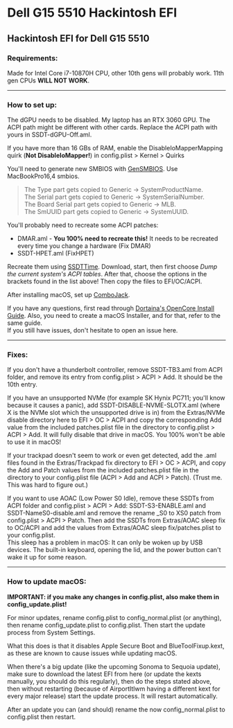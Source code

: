 # Dell G15 5510 Hackintosh EFI
Hackintosh EFI for Dell G15 5510
---

### Requirements:

Made for Intel Core i7-10870H CPU, other 10th gens will probably work. 11th gen CPUs __WILL NOT WORK__.

---
### How to set up:

The dGPU needs to be disabled. My laptop has an RTX 3060 GPU. The ACPI path might be different with other cards. Replace the ACPI path with yours in SSDT-dGPU-Off.aml.   

If you have more than 16 GBs of RAM, enable the DisableIoMapperMapping quirk (**Not DisableIoMapper!**) in config.plist > Kernel > Quirks

You'll need to generate new SMBIOS with [GenSMBIOS](https://github.com/corpnewt/GenSMBIOS). Use MacBookPro16,4 smbios.   
> The Type part gets copied to Generic -> SystemProductName.   
The Serial part gets copied to Generic -> SystemSerialNumber.   
The Board Serial part gets copied to Generic -> MLB.   
The SmUUID part gets copied to Generic -> SystemUUID.

You'll probably need to recreate some ACPI patches:
- DMAR.aml - **You 100% need to recreate this!** It needs to be recreated every time you change a hardware (Fix DMAR)
- SSDT-HPET.aml (FixHPET)

Recreate them using [SSDTTime](https://github.com/corpnewt/SSDTTime). Download, start, then first choose *Dump the current system's ACPI tables*. After that, choose the options in the brackets found in the list above! Then copy the files to EFI/OC/ACPI.

After installing macOS, set up [ComboJack](https://github.com/hackintosh-stuff/ComboJack).

If you have any questions, first read through [Dortaina's OpenCore Install Guide](https://dortania.github.io/OpenCore-Install-Guide/). Also, you need to create a macOS Installer, and for that, refer to the same guide.   
If you still have issues, don't hesitate to open an issue here.

---
### Fixes:

If you don't have a thunderbolt controller, remove SSDT-TB3.aml from ACPI folder, and remove its entry from config.plist > ACPI > Add. It should be the 10th entry.

If you have an unsupported NVMe (for example SK Hynix PC711; you'll know because it causes a panic), add SSDT-DISABLE-NVME-SLOTX.aml (where X is the NVMe slot which the unsupported drive is in) from the Extras/NVMe disable directory here to EFI > OC > ACPI and copy the corresponding Add value from the included patches.plist file in the directory to config.plist > ACPI > Add. It will fully disable that drive in macOS. You 100% won't be able to use it in macOS!

If your trackpad doesn't seem to work or even get detected, add the .aml files found in the Extras/Trackpad fix directory to EFI > OC > ACPI, and copy the Add and Patch values from the included patches.plist file in the directory to your config.plist file (ACPI > Add and ACPI > Patch). (Trust me. This was hard to figure out.)

If you want to use AOAC (Low Power S0 Idle), remove these SSDTs from ACPI folder and config.plist > ACPI > Add: SSDT-S3-ENABLE.aml and SSDT-NameS0-disable.aml and remove the rename _S0 to XS0 patch from config.plist > ACPI > Patch. Then add the SSDTs from Extras/AOAC sleep fix to OC/ACPI and add the values from Extras/AOAC sleep fix/patches.plist to your config.plist.   
This sleep has a problem in macOS: It can only be woken up by USB devices. The built-in keyboard, opening the lid, and the power button can't wake it up for some reason.

---
### How to update macOS:

**IMPORTANT: if you make any changes in config.plist, also make them in config_update.plist!**

For minor updates, rename config.plist to config_normal.plist (or anything), then rename config_update.plist to config.plist. Then start the update process from System Settings.

What this does is that it disables Apple Secure Boot and BlueToolFixup.kext, as these are known to cause issues while updating macOS.

When there's a big update (like the upcoming Sonoma to Sequoia update), make sure to download the latest EFI from here (or update the kexts manually, you should do this regularly), then do the steps stated above, then without restarting (because of AirportItlwm having a different kext for every major release) start the update process. It will restart automatically.

After an update you can (and should) rename the now config_normal.plist to config.plist then restart.
